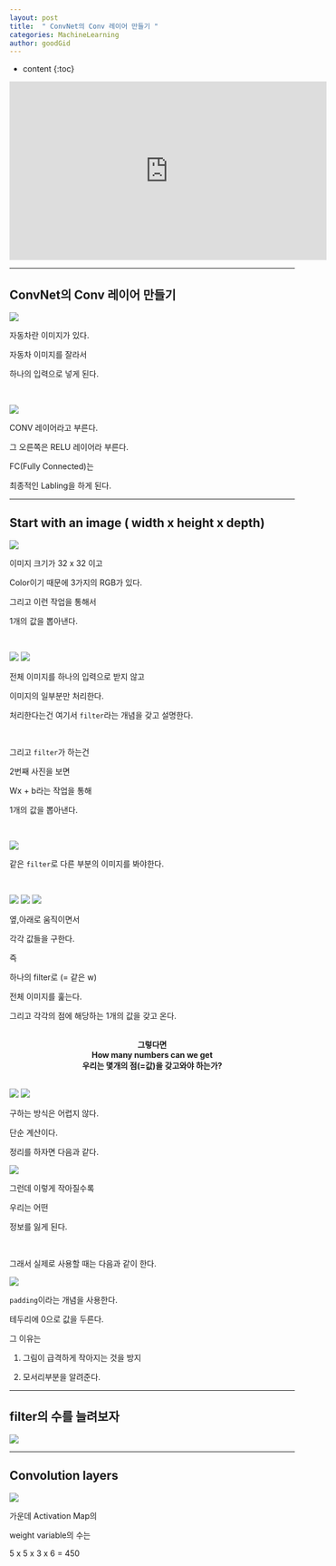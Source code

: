```yaml
---
layout: post
title:  " ConvNet의 Conv 레이어 만들기 "
categories: MachineLearning
author: goodGid
---
```

* content
{:toc}


<iframe width="560" height="315" src="https://www.youtube.com/embed/Em63mknbtWo" frameborder="0" allow="autoplay; encrypted-media" allowfullscreen></iframe>


---

## ConvNet의 Conv 레이어 만들기


![](/assets/img/machine_learning/ML_11_1_1.png)

 

자동차란 이미지가 있다.

자동차 이미지를 잘라서 

하나의 입력으로 넣게 된다.

<br>


![](/assets/img/machine_learning/ML_11_1_2.png)

 

CONV 레이어라고 부른다.

그 오른쪽은 RELU 레이어라 부른다.

FC(Fully Connected)는 

최종적인 Labling을 하게 된다.


---


## Start with an image ( width x height x depth)


![](/assets/img/machine_learning/ML_11_1_3.png)

 

이미지 크기가 32 x 32 이고

Color이기 때문에 3가지의 RGB가 있다. 

그리고 이런 작업을 통해서

1개의 값을 뽑아낸다.



<br>


![](/assets/img/machine_learning/ML_11_1_5.png)
![](/assets/img/machine_learning/ML_11_1_4.png)

 

전체 이미지를 하나의 입력으로 받지 않고

이미지의 일부분만 처리한다.

처리한다는건 여기서 `filter`라는 개념을 갖고 설명한다. 

<br>

그리고 `filter`가 하는건 

2번째 사진을 보면

Wx + b라는 작업을 통해

1개의 값을 뽑아낸다.

<br>


![](/assets/img/machine_learning/ML_11_1_6.png)

 

같은 `filter`로 다른 부분의 이미지를 봐야한다.

<br>



![](/assets/img/machine_learning/ML_11_1_7.png)
![](/assets/img/machine_learning/ML_11_1_8.png)
![](/assets/img/machine_learning/ML_11_1_9.png)

 


옆,아래로 움직이면서

각각 값들을 구한다.

즉 

하나의 filter로 (= 같은 w)

전체 이미지를 훑는다.

그리고 각각의 점에 해당하는 1개의 값을 갖고 온다.

<br>


<center><b> 그렇다면 </b></center>

<center><b> How many numbers can we get </b></center>

<center><b> 우리는 몇개의 점(=값)을 갖고와야 하는가? </b></center>

<br>


![](/assets/img/machine_learning/ML_11_1_10.png)
![](/assets/img/machine_learning/ML_11_1_11.png)

 

구하는 방식은 어렵지 않다.

단순 계산이다.

정리를 하자면 다음과 같다.


![](/assets/img/machine_learning/ML_11_1_12.png)

 

그런데 이렇게 작아질수록

우리는 어떤

정보를 잃게 된다.

<br>

 그래서 실제로 사용할 때는 다음과 같이 한다.



![](/assets/img/machine_learning/ML_11_1_13.png)

 

`padding`이라는 개념을 사용한다.

테두리에 0으로 값을 두른다.

그 이유는

1. 그림이 급격하게 작아지는 것을 방지

2. 모서리부분을 알려준다.


---


## filter의 수를 늘려보자


![](/assets/img/machine_learning/ML_11_1_14.png)

 


---

## Convolution layers


![](/assets/img/machine_learning/ML_11_1_15.png)

 

가운데 Activation Map의 

weight variable의 수는

5 x 5 x 3 x 6 = 450



